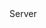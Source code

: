 <function name="WriteBitCoord" parent="bf_write" type="classfunc">
	<description>
	</description>
	<realm>Server</realm>
	<args>
		<arg name="value" type="number"></arg>
	</args>
</function>
